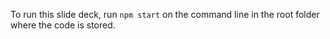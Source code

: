 To run this slide deck, run `npm start` on the command line in the root folder where the code is stored.
